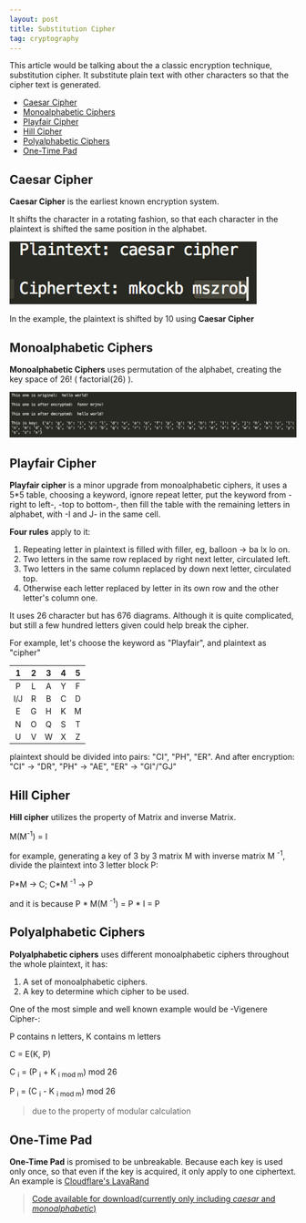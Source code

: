 ```yaml
---
layout: post
title: Substitution Cipher
tag: cryptography
---
```


This article would be talking about the a classic encryption technique, substitution cipher. It substitute plain text with other characters so that the cipher text is generated. 

- [Caesar Cipher](#caesar-cipher)
- [Monoalphabetic Ciphers](#monoalphabetic-ciphers)
- [Playfair Cipher](#playfair-cipher)
- [Hill Cipher](#hill-cipher)
- [Polyalphabetic Ciphers](#polyalphabetic-ciphers)
- [One-Time Pad](#one-time-pad)

## Caesar Cipher

**Caesar Cipher** is the earliest known encryption system.

It shifts the character in a rotating fashion, so that each character in the plaintext is shifted the same position in the alphabet.

![Caesar Cipher Example](/assets/img/2018-07-31-substitution-cipher/caesar_cipher.png)

In the example, the plaintext is shifted by 10 using **Caesar Cipher**

## Monoalphabetic Ciphers

**Monoalphabetic Ciphers** uses permutation of the alphabet, creating the key space of 26\! ( factorial(26) ).

![Monoalphabetic Cipher Example](/assets/img/2018-07-31-substitution-cipher/monoalphabetic_cipher.png)

## Playfair Cipher

**Playfair cipher** is a minor upgrade from monoalphabetic ciphers, it uses a 5\*5 table, choosing a keyword, ignore repeat letter, put the keyword from -right to left-, -top to bottom-, then fill the table with the remaining letters in alphabet, with -I and J- in the same cell.

**Four rules** apply to it:

1. Repeating letter in plaintext is filled with filler, eg, balloon -> ba lx lo on.
2. Two letters in the same row replaced by right next letter, circulated left.
3. Two letters in the same column replaced by down next letter, circulated top.
4. Otherwise each letter replaced by letter in its own row and the other letter's column one.

It uses 26 character but has 676 diagrams. Although it is quite complicated, but still a few hundred letters given could help break the cipher.

For example, let's choose the keyword as "Playfair", and plaintext as "cipher"

| 1 | 2 | 3 | 4 | 5 |
|:-:|:-:|:-:|:-:|:-:|
| P | L | A | Y | F |
| I/J | R | B | C | D |
| E | G | H | K | M |
| N | O | Q | S | T |
| U | V | W | X | Z |

plaintext should be divided into pairs: "CI", "PH", "ER". And after encryption: "CI" -> "DR", "PH" -> "AE", "ER" -> "GI"/"GJ"

## Hill Cipher

**Hill cipher** utilizes the property of Matrix and inverse Matrix.

M(M<sup>-1</sup>) = I

for example, generating a key of 3 by 3 matrix M with inverse matrix M <sup>-1</sup>, divide the plaintext into 3 letter block P:

P\*M -> C; C\*M <sup>-1</sup> -> P

and it is because P \* M(M <sup>-1</sup>) = P \* I = P

## Polyalphabetic Ciphers

**Polyalphabetic ciphers** uses different monoalphabetic ciphers throughout the whole plaintext, it has:

1. A set of monoalphabetic ciphers.
2. A key to determine which cipher to be used.

One of the most simple and well known example would be -Vigenere Cipher-:

P contains n letters, K contains m letters

C = E(K, P)

C <sub>i</sub> = (P <sub>i</sub> + K <sub>i mod m</sub>) mod 26

P <sub>i</sub> = (C <sub>i</sub> - K <sub>i mod m</sub>) mod 26

> due to the property of modular calculation

## One-Time Pad

**One-Time Pad** is promised to be unbreakable. Because each key is used only once, so that even if the key is acquired, it only apply to one ciphertext. An example is [Cloudflare's LavaRand](https://blog.cloudflare.com/lavarand-in-production-the-nitty-gritty-technical-details/)

> <a href="/assets/download/2017-07-31-substitution-cipher/substitution-ciphers.zip">Code available for download(currently only including *caesar* and *monoalphabetic*)</a>
